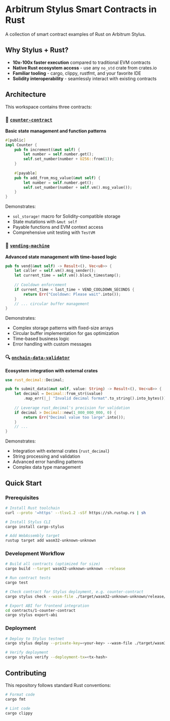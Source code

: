 # Arbitrum Stylus Smart Contracts in Rust

A collection of smart contract examples of Rust on Arbitrum Stylus. 

## Why Stylus + Rust?

- **10x-100x faster execution** compared to traditional EVM contracts
- **Native Rust ecosystem access** - use any `no_std` crate from crates.io
- **Familiar tooling** - cargo, clippy, rustfmt, and your favorite IDE
- **Solidity interoperability** - seamlessly interact with existing contracts

## Architecture

This workspace contains three contracts:

### 🧮 [`counter-contract`](./contracts/1-counter-contract/)
**Basic state management and function patterns**

```rust
#[public]
impl Counter {
    pub fn increment(&mut self) {
        let number = self.number.get();
        self.set_number(number + U256::from(1));
    }
    
    #[payable]
    pub fn add_from_msg_value(&mut self) {
        let number = self.number.get();
        self.set_number(number + self.vm().msg_value());
    }
}
```

Demonstrates:
- `sol_storage!` macro for Solidity-compatible storage
- State mutations with `&mut self`
- Payable functions and EVM context access
- Comprehensive unit testing with `TestVM`

### 🏪 [`vending-machine`](./contracts/2-vending-machine/)
**Advanced state management with time-based logic**

```rust
pub fn vend(&mut self) -> Result<(), Vec<u8>> {
    let caller = self.vm().msg_sender();
    let current_time = self.vm().block_timestamp();
    
    // Cooldown enforcement
    if current_time < last_time + VEND_COOLDOWN_SECONDS {
        return Err("Cooldown: Please wait".into());
    }
    // ... circular buffer management
}
```

Demonstrates:
- Complex storage patterns with fixed-size arrays
- Circular buffer implementation for gas optimization
- Time-based business logic
- Error handling with custom messages

### 🔍 [`onchain-data-validator`](./contracts/3-onchain-data-validator/)
**Ecosystem integration with external crates**

```rust
use rust_decimal::Decimal;

pub fn submit_data(&mut self, value: String) -> Result<(), Vec<u8>> {
    let decimal = Decimal::from_str(&value)
        .map_err(|_| "Invalid decimal format".to_string().into_bytes())?;
    
    // Leverage rust_decimal's precision for validation
    if decimal > Decimal::new(1_000_000_000, 0) {
        return Err("Decimal value too large".into());
    }
    // ...
}
```

Demonstrates:
- Integration with external crates (`rust_decimal`)
- String processing and validation
- Advanced error handling patterns
- Complex data type management

## Quick Start

### Prerequisites

```bash
# Install Rust toolchain
curl --proto '=https' --tlsv1.2 -sSf https://sh.rustup.rs | sh

# Install Stylus CLI
cargo install cargo-stylus

# Add WebAssembly target
rustup target add wasm32-unknown-unknown
```

### Development Workflow

```bash
# Build all contracts (optimized for size)
cargo build --target wasm32-unknown-unknown --release

# Run contract tests
cargo test

# Check contract for Stylus deployment, e.g. counter-contract
cargo stylus check --wasm-file ./target/wasm32-unknown-unknown/release/counter_contract.wasm

# Export ABI for frontend integration
cd contracts/1-counter-contract
cargo stylus export-abi
```

### Deployment

```bash
# Deploy to Stylus testnet
cargo stylus deploy --private-key=<your-key> --wasm-file ./target/wasm32-unknown-unknown/release/<contract-name>

# Verify deployment
cargo stylus verify --deployment-tx=<tx-hash>
```

## Contributing

This repository follows standard Rust conventions:

```bash
# Format code
cargo fmt

# Lint code
cargo clippy
```
